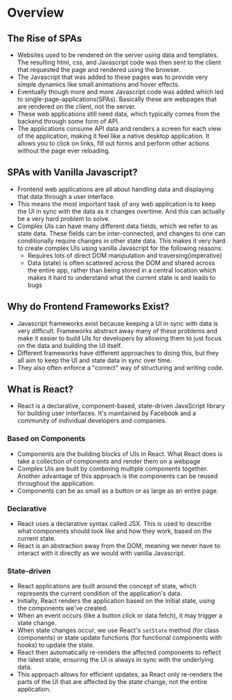 # Overview

## The Rise of SPAs
- Websites used to be rendered on the server using data and templates. The resulting html, css, and Javascript code was then sent to the client that requested the page and rendered using the browser. 
- The Javascript that was added to these pages was to provide very simple dynamics like small animations and hover effects.
- Eventually though more and more Javascript code was added which led to single-page-applications(SPAs). Basically these are webpages that are rendered on the client, not the server.
- These web applications still need data, which typically comes from the backend through some form of API.
- The applications consume API data and renders a screen for each view of the application, making it feel like a native desktop application. It allows you to click on links, fill out forms and perform other actions without the page ever reloading.

## SPAs with Vanilla Javascript?
- Frontend web applications are all about handling data and displaying that data through a user interface.
- This means the most important task of any web application is to keep the UI in sync with the data as it changes overtime. And this can actually be a very hard problem to solve.
- Complex UIs can have many different data fields, which we refer to as state data. These fields can be inter-connected, and changes to one can conditionally require changes in other state data. This makes it very hard to create complex UIs using vanilla Javascript for the following reasons:
  - Requires lots of direct DOM manipulation and traversing(imperative)
  - Data (state) is often scattered across the DOM and shared across the entire app, rather than being stored in a central location which makes it hard to understand what the current state is and leads to bugs

## Why do Frontend Frameworks Exist?
- Javascript frameworks exist because keeping a UI in sync with data is very difficult. Frameworks abstract away many of these problems and make it easier to build UIs for developers by allowing them to just focus on the data and building the UI itself.
- Different frameworks have different approaches to doing this, but they all aim to keep the UI and state data in sync over time.
- They also often enforce a "correct" way of structuring and writing code.

## What is React?
- React is a declarative, component-based, state-driven JavaScript library for building user interfaces. It's maintained by Facebook and a community of individual developers and companies.

### Based on Components
- Components are the building blocks of UIs in React. What React does is take a collection of components and render them on a webpage
- Complex UIs are built by combining multiple components together. Another advantage of this approach is the components can be reused throughout the application.
- Components can be as small as a button or as large as an entire page.

### Declarative
- React uses a declarative syntax called JSX. This is used to describe what components should look like and how they work, based on the current state.
- React is an abstraction away from the DOM, meaning we never have to interact with it directly as we would with vanilla Javascript.

### State-driven
- React applications are built around the concept of state, which represents the current condition of the application's data.
- Initially, React renders the application based on the initial state, using the components we've created.
- When an event occurs (like a button click or data fetch), it may trigger a state change.
- When state changes occur, we use React's `setState` method (for class components) or state update functions (for functional components with hooks) to update the state.
- React then automatically re-renders the affected components to reflect the latest state, ensuring the UI is always in sync with the underlying data.
- This approach allows for efficient updates, as React only re-renders the parts of the UI that are affected by the state change, not the entire application.
